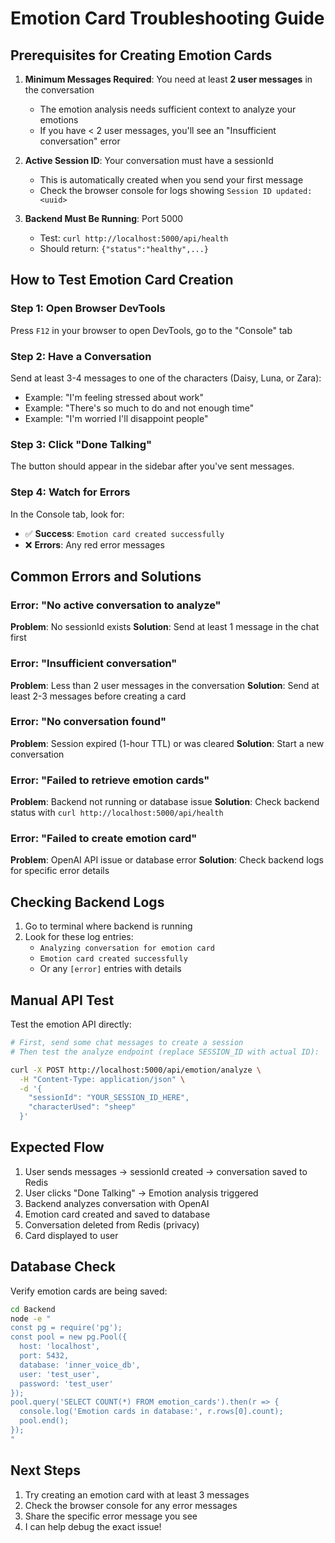 # Emotion Card Troubleshooting Guide

## Prerequisites for Creating Emotion Cards

1. **Minimum Messages Required**: You need at least **2 user messages** in the conversation
   - The emotion analysis needs sufficient context to analyze your emotions
   - If you have < 2 user messages, you'll see an "Insufficient conversation" error

2. **Active Session ID**: Your conversation must have a sessionId
   - This is automatically created when you send your first message
   - Check the browser console for logs showing `Session ID updated: <uuid>`

3. **Backend Must Be Running**: Port 5000
   - Test: `curl http://localhost:5000/api/health`
   - Should return: `{"status":"healthy",...}`

## How to Test Emotion Card Creation

### Step 1: Open Browser DevTools
Press `F12` in your browser to open DevTools, go to the "Console" tab

### Step 2: Have a Conversation
Send at least 3-4 messages to one of the characters (Daisy, Luna, or Zara):
- Example: "I'm feeling stressed about work"
- Example: "There's so much to do and not enough time"
- Example: "I'm worried I'll disappoint people"

### Step 3: Click "Done Talking"
The button should appear in the sidebar after you've sent messages.

### Step 4: Watch for Errors
In the Console tab, look for:
- ✅ **Success**: `Emotion card created successfully`
- ❌ **Errors**: Any red error messages

## Common Errors and Solutions

### Error: "No active conversation to analyze"
**Problem**: No sessionId exists
**Solution**: Send at least 1 message in the chat first

### Error: "Insufficient conversation"
**Problem**: Less than 2 user messages in the conversation
**Solution**: Send at least 2-3 messages before creating a card

### Error: "No conversation found"
**Problem**: Session expired (1-hour TTL) or was cleared
**Solution**: Start a new conversation

### Error: "Failed to retrieve emotion cards"
**Problem**: Backend not running or database issue
**Solution**: Check backend status with `curl http://localhost:5000/api/health`

### Error: "Failed to create emotion card"
**Problem**: OpenAI API issue or database error
**Solution**: Check backend logs for specific error details

## Checking Backend Logs

1. Go to terminal where backend is running
2. Look for these log entries:
   - `Analyzing conversation for emotion card`
   - `Emotion card created successfully`
   - Or any `[error]` entries with details

## Manual API Test

Test the emotion API directly:

```bash
# First, send some chat messages to create a session
# Then test the analyze endpoint (replace SESSION_ID with actual ID):

curl -X POST http://localhost:5000/api/emotion/analyze \
  -H "Content-Type: application/json" \
  -d '{
    "sessionId": "YOUR_SESSION_ID_HERE",
    "characterUsed": "sheep"
  }'
```

## Expected Flow

1. User sends messages → sessionId created → conversation saved to Redis
2. User clicks "Done Talking" → Emotion analysis triggered
3. Backend analyzes conversation with OpenAI
4. Emotion card created and saved to database
5. Conversation deleted from Redis (privacy)
6. Card displayed to user

## Database Check

Verify emotion cards are being saved:

```bash
cd Backend
node -e "
const pg = require('pg');
const pool = new pg.Pool({
  host: 'localhost',
  port: 5432,
  database: 'inner_voice_db',
  user: 'test_user',
  password: 'test_user'
});
pool.query('SELECT COUNT(*) FROM emotion_cards').then(r => {
  console.log('Emotion cards in database:', r.rows[0].count);
  pool.end();
});
"
```

## Next Steps

1. Try creating an emotion card with at least 3 messages
2. Check the browser console for any error messages
3. Share the specific error message you see
4. I can help debug the exact issue!
